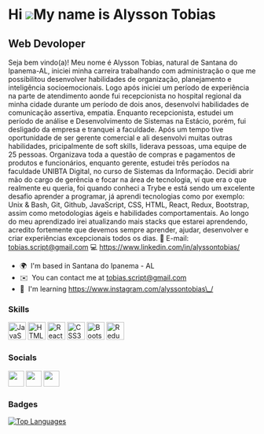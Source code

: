Hi ![](https://user-images.githubusercontent.com/18350557/176309783-0785949b-9127-417c-8b55-ab5a4333674e.gif)My name is Alysson Tobias
======================================================================================================================================

Web Devoloper
-------------

Seja bem vindo(a)! Meu nome é Alysson Tobias, natural de Santana do Ipanema-AL, iniciei minha carreira trabalhando com administração o que me possibilitou desenvolver habilidades de organização, planejamento e inteligência socioemocionais. Logo após iniciei um período de experiência na parte de atendimento aonde fui recepcionista no hospital regional da minha cidade durante um período de dois anos, desenvolvi habilidades de comunicação assertiva, empatia. Enquanto recepcionista, estudei um período de análise e Desenvolvimento de Sistemas na Estácio, porém, fui desligado da empresa e tranquei a faculdade. Após um tempo tive oportunidade de ser gerente comercial e ali desenvolvi muitas outras habilidades, pricipalmente de soft skills, liderava pessoas, uma equipe de 25 pessoas. Organizava toda a questão de compras e pagamentos de produtos e funcionários, enquanto gerente, estudei três períodos na faculdade UNIBTA Digital, no curso de Sistemas da Informação. Decidi abrir mão do cargo de gerência e focar na área de tecnologia, ví que era o que realmente eu queria, foi quando conheci a Trybe e está sendo um excelente desafio aprender a programar, já aprendi tecnologias como por exemplo: Unix & Bash, Git, Github, JavaScript, CSS, HTML, React, Redux, Bootstrap, assim como metodologias ágeis e habilidades comportamentais. Ao longo do meu aprendizado irei atualizando mais stacks que estarei aprendendo, acredito fortemente que devemos sempre aprender, ajudar, desenvolver e criar experiências excepcionais todos os dias. 📩 E-mail: tobias.script@gmail.com 💻 https://www.linkedin.com/in/alyssontobias/

* 🌍  I'm based in Santana do Ipanema - AL
* ✉️  You can contact me at [tobias.script@gmail.com](mailto:tobias.script@gmail.com)
* 🧠  I'm learning https://www.instagram.com/alyssontobias\_/

### Skills


<p align="left">
<a href="https://developer.mozilla.org/en-US/docs/Web/JavaScript" target="_blank" rel="noreferrer"><img src="https://raw.githubusercontent.com/danielcranney/readme-generator/main/public/icons/skills/javascript-colored.svg" width="36" height="36" alt="JavaScript" /></a>
<a href="https://developer.mozilla.org/en-US/docs/Glossary/HTML5" target="_blank" rel="noreferrer"><img src="https://raw.githubusercontent.com/danielcranney/readme-generator/main/public/icons/skills/html5-colored.svg" width="36" height="36" alt="HTML5" /></a>
<a href="https://reactjs.org/" target="_blank" rel="noreferrer"><img src="https://raw.githubusercontent.com/danielcranney/readme-generator/main/public/icons/skills/react-colored.svg" width="36" height="36" alt="React" /></a>
<a href="https://www.w3.org/TR/CSS/#css" target="_blank" rel="noreferrer"><img src="https://raw.githubusercontent.com/danielcranney/readme-generator/main/public/icons/skills/css3-colored.svg" width="36" height="36" alt="CSS3" /></a>
<a href="https://getbootstrap.com/" target="_blank" rel="noreferrer"><img src="https://raw.githubusercontent.com/danielcranney/readme-generator/main/public/icons/skills/bootstrap-colored.svg" width="36" height="36" alt="Bootstrap" /></a>
<a href="https://redux.js.org/" target="_blank" rel="noreferrer"><img src="https://raw.githubusercontent.com/danielcranney/readme-generator/main/public/icons/skills/redux-colored.svg" width="36" height="36" alt="Redux" /></a>
</p>


### Socials

<p align="left"> <a href="https://www.github.com/https://github.com/alysson-tobias" target="_blank" rel="noreferrer"><img src="https://raw.githubusercontent.com/danielcranney/readme-generator/main/public/icons/socials/github.svg" width="32" height="32" /></a> <a href="http://www.instagram.com/alyssontobias_" target="_blank" rel="noreferrer"><img src="https://raw.githubusercontent.com/danielcranney/readme-generator/main/public/icons/socials/instagram.svg" width="32" height="32" /></a> <a href="https://www.linkedin.com/in/alyssontobias" target="_blank" rel="noreferrer"><img src="https://raw.githubusercontent.com/danielcranney/readme-generator/main/public/icons/socials/linkedin.svg" width="32" height="32" /></a></p>

### Badges

<a href="https://github.com/https://github.com/alysson-tobias" align="left"><img src="https://github-readme-stats.vercel.app/api/top-langs/?username=https://github.com/alysson-tobias&langs_count=10&title_color=0891b2&text_color=ffffff&icon_color=0891b2&bg_color=1c1917&hide_border=true&locale=en&custom_title=Top%20%Languages" alt="Top Languages" /></a>

